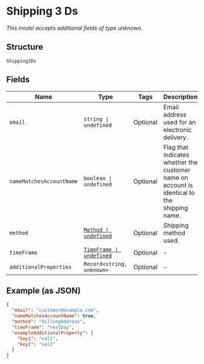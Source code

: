 
# Shipping 3 Ds

*This model accepts additional fields of type unknown.*

## Structure

`Shipping3Ds`

## Fields

| Name | Type | Tags | Description |
|  --- | --- | --- | --- |
| `email` | `string \| undefined` | Optional | Email address used for an electronic delivery. |
| `nameMatchesAccountName` | `boolean \| undefined` | Optional | Flag that indicates whether the customer name on account is identical to the shipping name. |
| `method` | [`Method \| undefined`](../../doc/models/method.md) | Optional | Shipping method used. |
| `timeFrame` | [`TimeFrame \| undefined`](../../doc/models/time-frame.md) | Optional | - |
| `additionalProperties` | `Record<string, unknown>` | Optional | - |

## Example (as JSON)

```json
{
  "email": "customer@example.com",
  "nameMatchesAccountName": true,
  "method": "billingAddress",
  "timeFrame": "nextDay",
  "exampleAdditionalProperty": {
    "key1": "val1",
    "key2": "val2"
  }
}
```

